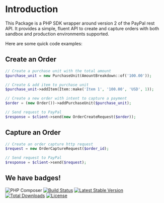 # Introduction

This Package is a PHP SDK wrapper around version 2 of the PayPal rest API. It provides a simple, fluent API to create
and capture orders with both sandbox and production environments supported.

Here are some quick code examples:

## Create an Order

```php
// Create a purchase unit with the total amount
$purchase_unit = new PurchaseUnit(AmountBreakdown::of('100.00'));

// Create & add item to purchase unit
$purchase_unit->addItem(Item::make('Item 1', '100.00', 'USD', 1));

// Create a new order with intent to capture a payment
$order = (new Order())->addPurchaseUnit($purchase_unit);

// Send request to PayPal
$response = $client->send(new OrderCreateRequest($order));
```

## Capture an Order

```php
// Create an order capture http request
$request = new OrderCaptureRequest($order_id);

// Send request to PayPal
$response = $client->send($request);
```

## We have badges!

![PHP Composer](https://github.com/phpjuice/paypal-checkout-sdk/workflows/PHP%20Composer/badge.svg?branch=master)
[![Build Status](https://travis-ci.com/phpjuice/paypal-checkout-sdk.svg?branch=master)](https://travis-ci.com/phpjuice/paypal-checkout-sdk)
[![Latest Stable Version](http://poser.pugx.org/phpjuice/paypal-checkout-sdk/v)](https://packagist.org/packages/phpjuice/paypal-checkout-sdk)
[![Total Downloads](http://poser.pugx.org/phpjuice/paypal-checkout-sdk/downloads)](https://packagist.org/packages/phpjuice/paypal-checkout-sdk)
[![License](http://poser.pugx.org/phpjuice/paypal-checkout-sdk/license)](https://packagist.org/packages/phpjuice/paypal-checkout-sdk)
